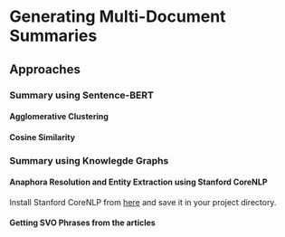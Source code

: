 # Generating Multi-Document Summaries

## Approaches

### Summary using Sentence-BERT

#### Agglomerative Clustering

#### Cosine Similarity

### Summary using Knowlegde Graphs

#### Anaphora Resolution and Entity Extraction using Stanford CoreNLP

Install Stanford CoreNLP from [here](https://stanfordnlp.github.io/CoreNLP/) and save it in your project directory.

#### Getting SVO Phrases from the articles